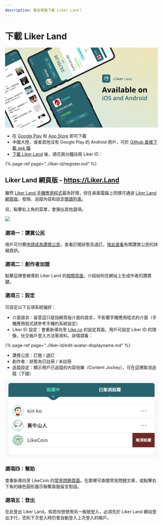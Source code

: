 ```yaml
---
description: 要去哪裏下載 Liker Land？
---
```


# 下載 Liker Land

![](../../.gitbook/assets/likecoin_ad72_appstore_og_ios_android.png)

* 在 [Google Play](https://play.google.com/store/apps/details?id=com.oice) 和 [App Store](https://apps.apple.com/hk/app/liker-land/id1248232355) 即可下載
* 中國大陸，或者其他沒有 Google Play 的 Android 用戶，可於 [Github 直接下載 apk 檔](https://github.com/likecoin/likecoin-app/releases) 
* [下載 Liker Land](https://liker.land/getapp) 後，請花兩分鐘註冊 Liker ID：

{% page-ref page="../liker-id/register.md" %}

## Liker Land 網頁版 - https://Liker.Land

雖然 [Liker Land 手機應用程式](https://docs.like.co/v/zh/user-guide/liker-land/liker-land-mobile-app)最為好用，但在桌面電腦上同樣可通過 [Liker Land 網頁版](https://liker.land/)，發現、追蹤內容和設定[閱讀列表](https://docs.like.co/v/zh/user-guide/reader/reading-list)。‌

另，點擊右上角的菜單，會彈出其他選項。​‌

![](https://gblobscdn.gitbook.com/assets%2F-LL4mdaVjNgL6A1--PV0%2F-MDJjdmH4gPPkYdgO50G%2F-MDJkMQN_N9l6TOGbQY9%2FLiker%20Land%20Web%202.png?alt=media&token=26a63b5c-8744-4046-ac1d-e1322809a268)

### 選項一：讚賞公民

用戶可付費[申請成為讚賞公民](https://liker.land/civic)，查看訂閱狀態及退訂。[按此查看](https://docs.like.co/v/zh/user-guide/civic-liker)有關讚賞公民的詳細資訊。‌

### 選項二：創作者加盟

點擊這裡會被導到 Liker Land 的[相關頁面](https://liker.land/creators)，介紹如何在網站上生成作者的讚賞鍵。‌

### 選項三：設定

可設定以下五項系統偏好：‌

* 介面語言：留意這只是指網頁版介面的語言，不影響手機應用程式的介面（手機應用程式請參考手機的系統設定）
* Liker ID 設定：會重新導向至 [Like.co](https://like.co/in/settings) 的設定頁面。用戶可設定 Liker ID 的頭像，社交帳戶登入方法等資料。詳情請看：

{% page-ref page="../liker-id/edit-avatar-displayname.md" %}

* 讚賞公民：訂閱 / 退訂
* 創作者：狀態為已註冊 / 未註冊
* 追蹤設定：顯示用戶已追蹤的內容伯樂（Content Jockey），可在這裡取消追蹤（下圖）

![](../../.gitbook/assets/liker-land-web-3.png)

### 選項四：幫助

會重新導向至 LikeCoin 的[常見問題頁面](https://docs.like.co/v/zh/)。在那裡可查閱常見問題文章，或點擊右下角的綠色圓形圖示聯繫客服留言對話。‌

### 選項五：登出

在此登出 Liker Land。假若你想使用另一帳號登入，必須先於 Liker Land 網站登出才行，否則下次登入時仍會自動登入上次登入的帳戶。

